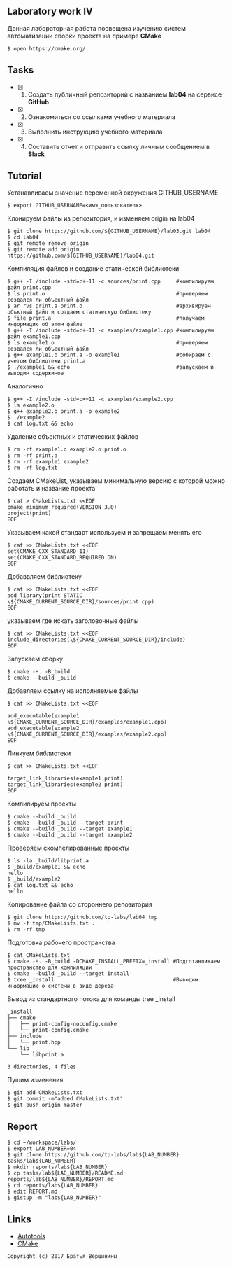 ## Laboratory work IV

Данная лабораторная работа посвещена изучению систем автоматизации сборки проекта на примере **CMake**

```ShellSession
$ open https://cmake.org/
```

## Tasks

- [X] 1. Создать публичный репозиторий с названием **lab04** на сервисе **GitHub**
- [X] 2. Ознакомиться со ссылками учебного материала
- [X] 3. Выполнить инструкцию учебного материала
- [X] 4. Составить отчет и отправить ссылку личным сообщением в **Slack**

## Tutorial
Устанавливаем значение переменной окружения GITHUB_USERNAME 
```ShellSession
$ export GITHUB_USERNAME=<имя_пользователя>
```
Клонируем файлы из репозитория, и изменяем origin на lab04 
```ShellSession
$ git clone https://github.com/${GITHUB_USERNAME}/lab03.git lab04
$ cd lab04
$ git remote remove origin
$ git remote add origin https://github.com/${GITHUB_USERNAME}/lab04.git
```
Компиляция файлов и создание статической библиотеки
```ShellSession
$ g++ -I./include -std=c++11 -c sources/print.cpp     #компилируем файл print.cpp
$ ls print.o                                          #проверяем создался ли объектный файл 
$ ar rvs print.a print.o                              #архивируем объктный файл и создаем статическую библиотеку
$ file print.a                                        #получаем информацию об этом файле
$ g++ -I./include -std=c++11 -c examples/example1.cpp #компилируем файл example1.cpp
$ ls example1.o                                       #проверяем создался ли объектный файл
$ g++ example1.o print.a -o example1                  #собираем с учетом библиотеки print.a
$ ./example1 && echo                                  #запускаем и выводим содержимое
```
Аналогично 
```ShellSession
$ g++ -I./include -std=c++11 -c examples/example2.cpp
$ ls example2.o
$ g++ example2.o print.a -o example2
$ ./example2
$ cat log.txt && echo
```
Удаление объектных и статических файлов
```ShellSession
$ rm -rf example1.o example2.o print.o 
$ rm -rf print.a 
$ rm -rf example1 example2
$ rm -rf log.txt
```
Создаем СMakeList, указываем минимальную версию с которой можно работать и название проекта
```ShellSession
$ cat > CMakeLists.txt <<EOF
cmake_minimum_required(VERSION 3.0)
project(print)
EOF
```
Указываем какой стандарт используем и запрещаем менять его 
```ShellSession
$ cat >> CMakeLists.txt <<EOF
set(CMAKE_CXX_STANDARD 11)
set(CMAKE_CXX_STANDARD_REQUIRED ON)
EOF
```
Добаввляем библиотеку
```ShellSession
$ cat >> CMakeLists.txt <<EOF
add_library(print STATIC \${CMAKE_CURRENT_SOURCE_DIR}/sources/print.cpp)
EOF
```
указываем где искать заголовочные файлы
```ShellSession
$ cat >> CMakeLists.txt <<EOF
include_directories(\${CMAKE_CURRENT_SOURCE_DIR}/include)
EOF
```
Запускаем сборку
```ShellSession
$ cmake -H. -B_build
$ cmake --build _build
```
Добавляем ссылку на исполняемые файлы
```ShellSession
$ cat >> CMakeLists.txt <<EOF

add_executable(example1 \${CMAKE_CURRENT_SOURCE_DIR}/examples/example1.cpp)
add_executable(example2 \${CMAKE_CURRENT_SOURCE_DIR}/examples/example2.cpp)
EOF
```
Линкуем библиотеки
```ShellSession
$ cat >> CMakeLists.txt <<EOF

target_link_libraries(example1 print)
target_link_libraries(example2 print)
EOF
```
Компилируем проекты
```ShellSession
$ cmake --build _build
$ cmake --build _build --target print
$ cmake --build _build --target example1
$ cmake --build _build --target example2
```
Проверяем скомпелированные проекты
```ShellSession
$ ls -la _build/libprint.a
$ _build/example1 && echo
hello
$ _build/example2
$ cat log.txt && echo
hello
```
Копирование файла со стороннего репозитория
```ShellSession
$ git clone https://github.com/tp-labs/lab04 tmp
$ mv -f tmp/CMakeLists.txt .
$ rm -rf tmp
```
Подготовка рабочего пространства
```ShellSession
$ cat CMakeLists.txt
$ cmake -H. -B_build -DCMAKE_INSTALL_PREFIX=_install #Подготавливаем пространство для компиляции
$ cmake --build _build --target install
$ tree _install                                      #Выводим информацию о системы в виде дерева
```
Вывод из стандартного потока для команды tree _install
```
_install
├── cmake
│   ├── print-config-noconfig.cmake
│   └── print-config.cmake
├── include
│   └── print.hpp
└── lib
    └── libprint.a

3 directories, 4 files
```
Пушим изменения
```ShellSession
$ git add CMakeLists.txt
$ git commit -m"added CMakeLists.txt"
$ git push origin master
```

## Report

```ShellSession
$ cd ~/workspace/labs/
$ export LAB_NUMBER=04
$ git clone https://github.com/tp-labs/lab${LAB_NUMBER} tasks/lab${LAB_NUMBER}
$ mkdir reports/lab${LAB_NUMBER}
$ cp tasks/lab${LAB_NUMBER}/README.md reports/lab${LAB_NUMBER}/REPORT.md
$ cd reports/lab${LAB_NUMBER}
$ edit REPORT.md
$ gistup -m "lab${LAB_NUMBER}"
```

## Links

- [Autotools](http://www.gnu.org/software/automake/manual/html_node/Autotools-Introduction.html)
- [CMake](https://cgold.readthedocs.io/en/latest/index.html)

```
Copyright (c) 2017 Братья Вершинины
```
